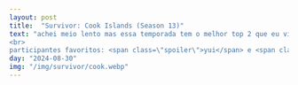 ```yaml
---
layout: post
title:  "Survivor: Cook Islands (Season 13)"
text: "achei meio lento mas essa temporada tem o melhor top 2 que eu vi até agora meu deus<br>
<br>
participantes favoritos: <span class=\"spoiler\">yui</span> e <span class=\"spoiler\">ozzy</span>, o top 2 como deveria ser"
day: "2024-08-30"
img: "/img/survivor/cook.webp"
---
```

